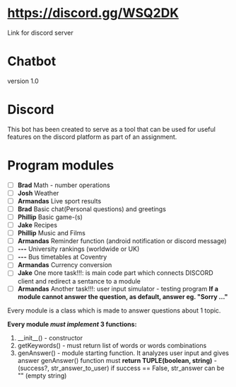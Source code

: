 # https://discord.gg/WSQ2DK
Link for discord server
# Chatbot
version 1.0
# Discord
This bot has been created to serve as a tool that can be used for useful features
on the discord platform as part of an assignment.



# Program modules
- [ ] **Brad** Math - number operations
- [ ] **Josh** Weather
- [ ] **Armandas** Live sport results
- [ ] **Brad** Basic chat(Personal questions) and greetings
- [ ] **Phillip** Basic game-(s)
- [ ] **Jake** Recipes
- [ ] **Phillip** Music and Films
- [ ] **Armandas** Reminder function (android notification or discord message)
- [ ] **---** University rankings (worldwide or UK)
- [ ] **---** Bus timetables at Coventry
- [ ] **Armandas** Currency conversion
- [ ] **Jake** One more task!!!: is main code part which connects DISCORD client and redirect a sentance to a module
- [ ] **Armandas** Another task!!!: user input simulator - testing program
**If a module cannot answer the question, as default, answer eg. "Sorry ..."**

Every module is a class which is made to answer questions about 1 topic.

**Every module _must implement_ 3 functions:**
1. \_\_init\_\_() - constructor
2. getKeywords() - must return list of words or words combinations
3. genAnswer() - module starting function. It analyzes user input and gives answer
genAnswer() function must **return TUPLE(boolean, string)** - (success?, str_answer_to_user)
if success == False, str_answer can be "" (empty string)

